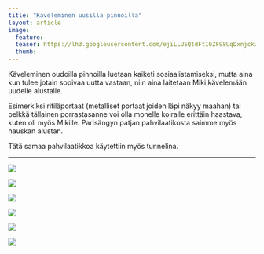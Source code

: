 ```yaml
---
title: "Käveleminen uusilla pinnoilla"
layout: article
image:
  feature:
  teaser: https://lh3.googleusercontent.com/ejiLLUSQtdFtI0ZF98UqDxnjckW_S9NNvXx-P3ixS7I=w245
  thumb:
---
```


Käveleminen oudoilla pinnoilla luetaan kaiketi sosiaalistamiseksi, mutta aina kun tulee jotain sopivaa uutta vastaan, niin aina laitetaan Miki kävelemään uudelle alustalle.

Esimerkiksi ritiläportaat (metalliset portaat joiden läpi näkyy maahan) tai pelkkä tällainen porrastasanne voi olla monelle koiralle erittäin haastava, kuten oli myös Mikille. Parisängyn patjan pahvilaatikosta saimme myös hauskan alustan.

Tätä samaa pahvilaatikkoa käytettiin myös tunnelina.

---

[![](https://lh3.googleusercontent.com/DueoSBiRiYBZf4xdr-9DsoFgADDRoX94crD3HMUkvN4=w800)](https://lh3.googleusercontent.com/DueoSBiRiYBZf4xdr-9DsoFgADDRoX94crD3HMUkvN4=s0)

[![](https://lh3.googleusercontent.com/lcAJtvf5sZYtGS334JYy847L6GAIlHiUcjGlAAvwWV0=w800)](https://lh3.googleusercontent.com/lcAJtvf5sZYtGS334JYy847L6GAIlHiUcjGlAAvwWV0=s0)

[![](https://lh3.googleusercontent.com/iExK21utT1CbsKD72UCR0dHtHRdTV4BgdvOSNirKy5Y=w800)](https://lh3.googleusercontent.com/iExK21utT1CbsKD72UCR0dHtHRdTV4BgdvOSNirKy5Y=s0)

[![](https://lh3.googleusercontent.com/91xcIdhdRgsAGlxitocmDf_AVfE0Q20xkNdSIlGGG6M=w800)](https://lh3.googleusercontent.com/91xcIdhdRgsAGlxitocmDf_AVfE0Q20xkNdSIlGGG6M=s0)

[![](https://lh3.googleusercontent.com/B_8bMXU9O6VHqkyZKiF1_2yit4Cgd5ECTJlwL9b2kW8=w800)](https://lh3.googleusercontent.com/B_8bMXU9O6VHqkyZKiF1_2yit4Cgd5ECTJlwL9b2kW8=s0)

[![](https://lh3.googleusercontent.com/EM6_uXPdi0fHfF2qSRZTnVjq72HG8lIeLmT1FiuWpt4=w800)](https://lh3.googleusercontent.com/EM6_uXPdi0fHfF2qSRZTnVjq72HG8lIeLmT1FiuWpt4=s0)

